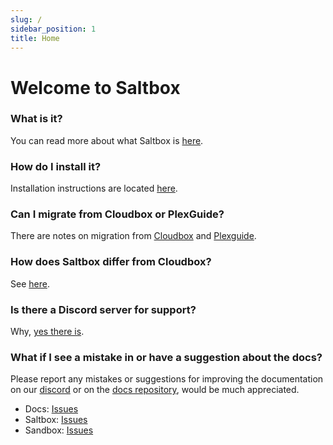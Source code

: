 ```yaml
---
slug: /
sidebar_position: 1
title: Home
---
```


# Welcome to Saltbox

### What is it?
You can read more about what Saltbox is [here](/saltbox/basics/basics).

### How do I install it?
Installation instructions are located [here](/saltbox/prerequisites/prerequisites).

### Can I migrate from Cloudbox or PlexGuide?
There are notes on migration from [Cloudbox](/reference/guides/cloudbox) and [Plexguide](/reference/guides/plexguide).

### How does Saltbox differ from Cloudbox?
See [here](/reference/saltbox-vs-cloudbox).

### Is there a Discord server for support?
Why, [yes there is](https://discord.gg/ugfKXpFND8).

### What if I see a mistake in or have a suggestion about the docs?
Please report any mistakes or suggestions for improving the documentation on our [discord](https://discord.gg/ugfKXpFND8) or on the [docs repository](https://github.com/saltyorg/docs), would be much appreciated.

* Docs: [Issues](https://github.com/saltyorg/docs/issues)
* Saltbox: [Issues](https://github.com/saltyorg/Saltbox/issues)
* Sandbox: [Issues](https://github.com/saltyorg/Sandbox/issues)